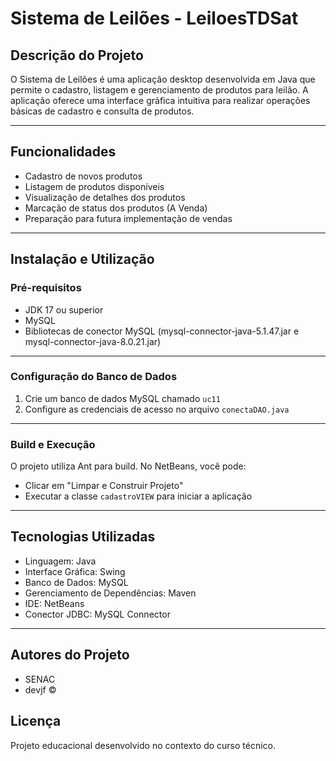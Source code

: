 # Sistema de Leilões - LeiloesTDSat

## Descrição do Projeto
O Sistema de Leilões é uma aplicação desktop desenvolvida em Java que permite o cadastro, listagem e gerenciamento de produtos para leilão. A aplicação oferece uma interface gráfica intuitiva para realizar operações básicas de cadastro e consulta de produtos.

---

## Funcionalidades
- Cadastro de novos produtos
- Listagem de produtos disponíveis
- Visualização de detalhes dos produtos
- Marcação de status dos produtos (A Venda)
- Preparação para futura implementação de vendas

---

## Instalação e Utilização
### Pré-requisitos
- JDK 17 ou superior
- MySQL
- Bibliotecas de conector MySQL (mysql-connector-java-5.1.47.jar e mysql-connector-java-8.0.21.jar)

---

### Configuração do Banco de Dados
1. Crie um banco de dados MySQL chamado `uc11`
2. Configure as credenciais de acesso no arquivo `conectaDAO.java`

---

### Build e Execução
O projeto utiliza Ant para build. No NetBeans, você pode:
- Clicar em "Limpar e Construir Projeto"
- Executar a classe `cadastroVIEW` para iniciar a aplicação

---

## Tecnologias Utilizadas
- Linguagem: Java
- Interface Gráfica: Swing
- Banco de Dados: MySQL
- Gerenciamento de Dependências: Maven
- IDE: NetBeans
- Conector JDBC: MySQL Connector

---

## Autores do Projeto
- SENAC
- devjf ©

## Licença
Projeto educacional desenvolvido no contexto do curso técnico.
